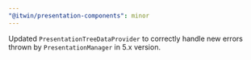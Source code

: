 ```yaml
---
"@itwin/presentation-components": minor
---
```


Updated `PresentationTreeDataProvider` to correctly handle new errors thrown by `PresentationManager` in 5.x version.
